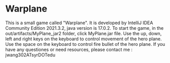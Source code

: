 # Warplane
This is a small game called "Warplane".
It is developed by IntelliJ IDEA Community Edition 2021.3.2, java version is 17.0.2.
To start the game, in the out/artifacts/MyPlane_jar2 folder, click MyPlane.jar file.
Use the up, down, left and right keys on the keyboard to control movement of the hero plane.
Use the space on the keyboard to control fire bullet of the hero plane.
If you have any questiones or need resources, please contact me : jwang302ATsyrDOTedu
